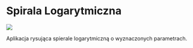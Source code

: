 # Spirala Logarytmiczna
<a href='http://gemnux.pl:8080/job/Spirala%20logarytmiczna/'><img src='http://gemnux.pl:8080/job/Spirala%20logarytmiczna/badge/icon'></a>

Aplikacja rysująca spierale logarytmiczną o wyznaczonych parametrach.
